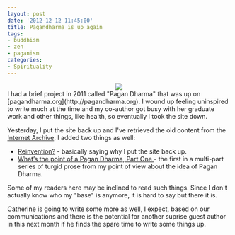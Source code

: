 ```yaml
---
layout: post
date: '2012-12-12 11:45:00'
title: Pagandharma is up again
tags: 
- buddhism
- zen
- paganism
categories:
- Spirituality
---
```

<div style="text-align:center"><img src="http://pagandharma.org/images/pagan-dharma-smaller.png"></div>
I had a brief project in 2011 called "Pagan Dharma" that was up on [pagandharma.org](http://pagandharma.org). I wound up feeling uninspired to write much at the time and my co-author got busy with her graduate work and other things, like health, so eventually I took the site down.

Yesterday, I put the site back up and I've retrieved the old content from the [Internet Archive](http://www.archive.org). I added two things as well:

* [Reinvention?](http://pagandharma.org/pagan%20dharma/2012/12/12/reinvention/) - basically saying why I put the site back up.
* [What’s the point of a Pagan Dharma, Part One ](http://pagandharma.org/pagan%20dharma/2012/12/12/whats-the-point-of-a-pagan-dharma-part-one/) - the first in a multi-part series of turgid prose from my point of view about the idea of Pagan Dharma.

Some of my readers here may be inclined to read such things. Since I don't actually know who my "base" is anymore, it is hard to say but there it is.

Catherine is going to write some more as well, I expect, based on our communications and there is the potential for another suprise guest author in this next month if he finds the spare time to write some things up. 